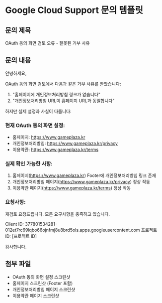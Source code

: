 # Google Cloud Support 문의 템플릿

## 문의 제목
OAuth 동의 화면 검토 오류 - 잘못된 거부 사유

## 문의 내용

안녕하세요,

OAuth 동의 화면 검토에서 다음과 같은 거부 사유를 받았습니다:
1. "홈페이지에 개인정보처리방침 링크가 없습니다"
2. "개인정보처리방침 URL이 홈페이지 URL과 동일합니다"

하지만 실제 설정과 사실이 다릅니다:

### 현재 OAuth 동의 화면 설정:
- 홈페이지: https://www.gameplaza.kr
- 개인정보처리방침: https://www.gameplaza.kr/privacy
- 이용약관: https://www.gameplaza.kr/terms

### 실제 확인 가능한 사항:
1. 홈페이지(https://www.gameplaza.kr) Footer에 개인정보처리방침 링크 존재
2. 개인정보처리방침 페이지(https://www.gameplaza.kr/privacy) 정상 작동
3. 이용약관 페이지(https://www.gameplaza.kr/terms) 정상 작동

### 요청사항:
재검토 요청드립니다. 모든 요구사항을 충족하고 있습니다.

Client ID: 377801534281-012et7rc69lqbo66ojnfmj8u8brd5ols.apps.googleusercontent.com
프로젝트 ID: [프로젝트 ID]

감사합니다.

## 첨부 파일
- OAuth 동의 화면 설정 스크린샷
- 홈페이지 스크린샷 (Footer 포함)
- 개인정보처리방침 페이지 스크린샷
- 이용약관 페이지 스크린샷
